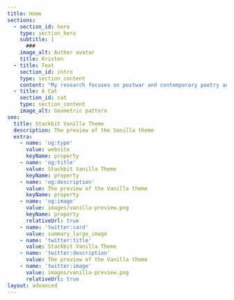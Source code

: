 ```yaml
---
title: Home
sections:
  - section_id: hero
    type: section_hero
    subtitle: |
      ###
    image_alt: Author avatar
    title: Kristen
  - title: Text
    section_id: intro
    type: section_content
    content: "My research focuses on postwar and contemporary poetry and science with an emphasis on experimental practice across discourses. Currently, my interests traverse ecopoetics, laboratory science, feminist technoscience, histories of scientific instrumentation, and avant-garde art and writing associated with practices of research, particularly as they relate to the physical sciences. These interests are directed toward examining how durational research collaborations can support exchanges between practices of art and science across scales and modalities. In my related writing studies and public humanities work, I aim to scaffold critical-collaborative models of collectivity and explore community-oriented research from within its practice.\n\nMy first book project, *Enduring Experiments,* investigates intersecting epistemological trajectories across the poetry of Clark Coolidge and Bernadette Mayer, two poets whose impact on twentieth and twenty-first-century poetry continues to be generative and influential. Contesting the terms of their reception within the avant-gardes with which they are most often associated, I take both poets seriously as poet-researchers whose science-inflected writing practices and complex ways of interacting with their own laboriously generated poetic milieus challenge the limits of existing models for describing postwar poetry’s engagement with experimental science. Throughout the book, I bring the discourse on experiment in science studies into contact with poetics, showing how experimental poetry can be a surprising source for alternative conceptual models of scientific subjectivity. Overlapping my work on this book, I co-edited the expansive Coolidge-Mayer correspondence, which extends across three decades. A key portion of the correspondence is forthcoming from University of New Mexico Press (Fall 2022). My next book project, tentatively titled *Sponge Poetics: Fuzzy Models for Everyday Science*, rethinks the concept of the model organism in the production of scientific knowledge in relation to a series of counter-possibilities in postwar and contemporary poetry and art. \_\n\n\n\n\n\n\n\n* *\n"
  - title: A Cat
    section_id: cat
    type: section_content
    image_alt: Geometric pattern
seo:
  title: Stackbit Vanilla Theme
  description: The preview of the Vanilla theme
  extra:
    - name: 'og:type'
      value: website
      keyName: property
    - name: 'og:title'
      value: Stackbit Vanilla Theme
      keyName: property
    - name: 'og:description'
      value: The preview of the Vanilla theme
      keyName: property
    - name: 'og:image'
      value: images/vanilla-preview.png
      keyName: property
      relativeUrl: true
    - name: 'twitter:card'
      value: summary_large_image
    - name: 'twitter:title'
      value: Stackbit Vanilla Theme
    - name: 'twitter:description'
      value: The preview of the Vanilla theme
    - name: 'twitter:image'
      value: images/vanilla-preview.png
      relativeUrl: true
layout: advanced
---
```

